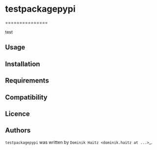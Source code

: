 # testpackagepypi
===============


test

## Usage

## Installation

## Requirements

## Compatibility

## Licence

## Authors

`testpackagepypi` was written by `Dominik Haitz <dominik.haitz at ...>`_.
